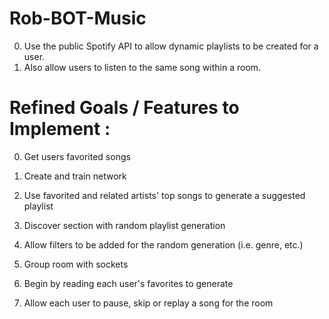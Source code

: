 # Rob-BOT-Music
0. Use the public Spotify API to allow dynamic playlists to be created for a user. 
0. Also allow users to listen to the same song within a room.

# Refined Goals / Features to Implement :
0. Get users favorited songs
  0. Create and train network
0. Use favorited and related artists' top songs to generate a suggested playlist

0. Discover section with random playlist generation
  0. Allow filters to be added for the random generation (i.e. genre, etc.)

0. Group room with sockets
  0. Begin by reading each user's favorites to generate
  0. Allow each user to pause, skip or replay a song for the room
